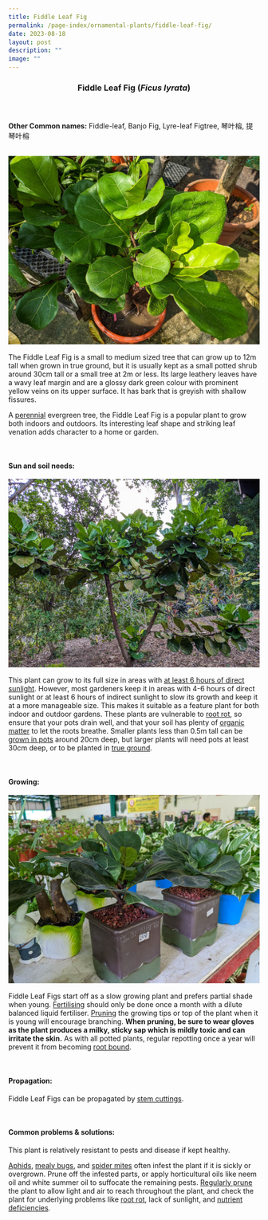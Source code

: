 ```yaml
---
title: Fiddle Leaf Fig
permalink: /page-index/ornamental-plants/fiddle-leaf-fig/
date: 2023-08-18
layout: post
description: ""
image: ""
---
```

<header> 
	<h3>Fiddle Leaf Fig (<em>Ficus lyrata</em>)</h3> 
</header>

<section>
	<p><strong>Other Common names:</strong> Fiddle-leaf, Banjo Fig, Lyre-leaf Figtree, 琴叶榕, 提琴叶榕</p>
	<br>
</section>
 
<section>
	<img title="Fiddle Leaf fig plant. Photo by Jacqueline Chua." src="/images/Plants/fiddleleaffig%20(7)_jacquelinechua.jpg">
	<p>The Fiddle Leaf Fig is a small to medium sized tree that can grow up to 12m tall when grown in true ground, but it is usually kept as a small potted shrub around 30cm tall or a small tree at 2m or less. Its large leathery leaves have a wavy leaf margin and are a glossy dark green colour with prominent yellow veins on its upper surface. It has bark that is greyish with shallow fissures.</p>
	<p>A <a href="/learn-more-about-gardening/glossary/#p">perennial</a> evergreen tree, the Fiddle Leaf Fig is a popular plant to grow both indoors and outdoors. Its interesting leaf shape and striking leaf venation adds character to a home or garden.</p>
	 <br> 
</section> 
 
<section> 
  <h4>Sun and soil needs:</h4>
	<img title="A large fiddle leaf fig grown in true ground. Photo by Jacqueline Chua." src="/images/Plants/fiddleleaffig%20(1)_jacquelinechua.jpg">
  <p>This plant can grow to its full size in areas with <a href="/page-index/horticulture-techniques/gauging-light/">at least 6 hours of direct sunlight</a>. However, most gardeners keep it in areas with 4-6 hours of direct sunlight or at least 6 hours of indirect sunlight to slow its growth and keep it at a more manageable size. This makes it suitable as a feature plant for both indoor and outdoor gardens. These plants are vulnerable to <a href="/page-index/plant-problems/root-rot/">root rot</a>, so ensure that your pots drain well, and that your soil has plenty of <a href="/page-index/horticulture-techniques/soil-amendments/">organic matter</a> to let the roots breathe. Smaller plants less than 0.5m tall can be <a href="/page-index/horticulture-techniques/planting-in-containers/">grown in pots</a> around 20cm deep, but larger plants will need pots at least 30cm deep, or to be planted in <a href="/page-index/horticulture-techniques/true-ground/">true ground</a>.</p> 
	<br>
</section>

<section> 
  <h4>Growing:</h4> 
	<img title="Fiddle leaf figs being sold as small houseplants. Photo by Jacqueline Chua." src="/images/Plants/fiddleleaffig%20(6)_jacquelinechua.jpg">
	<p>Fiddle Leaf Figs start off as a slow growing plant and prefers partial shade when young. <a href="/page-index/horticulture-techniques/fertilising/">Fertilising</a> should only be done once a month with a dilute balanced liquid fertiliser. <a href="/page-index/horticulture-techniques/pruning/">Pruning</a> the growing tips or top of the plant when it is young will encourage branching. <b>When pruning, be sure to wear gloves as the plant produces a milky, sticky sap which is mildly toxic and can irritate the skin.</b> As with all potted plants, regular repotting once a year will prevent it from becoming <a href="/page-index/plant-problems/root-bound/">root bound</a>.</p> 
	<br> 
</section> 

<section> 
  <h4>Propagation:</h4> 
	<p>Fiddle Leaf Figs can be propagated by <a href="/page-index/horticulture-techniques/propagating-by-cuttings/">stem cuttings</a>.</p> 
	<br> 
</section> 
 
<section> 
  <h4>Common problems &amp; solutions:</h4> 
	<p>This plant is relatively resistant to pests and disease if kept healthy.</p>
	<p><a href="/page-index/pests/aphids/">Aphids</a>, <a href="/page-index/pests/mealy-bugs/">mealy bugs</a>, and <a href="/page-index/pests/spider-mites/">spider mites</a> often infest the plant if it is sickly or overgrown. Prune off the infested parts, or apply horticultural oils like neem oil and white summer oil to suffocate the remaining pests. <a href="/page-index/horticulture-techniques/pruning/">Regularly prune</a> the plant to allow light and air to reach throughout the plant, and check the plant for underlying problems like <a href="/page-index/plant-problems/root-rot/">root rot</a>, lack of sunlight, and <a href="/page-index/plant-problems/nutrient-deficiencies/">nutrient deficiencies</a>.</p>
	<br> 
</section>